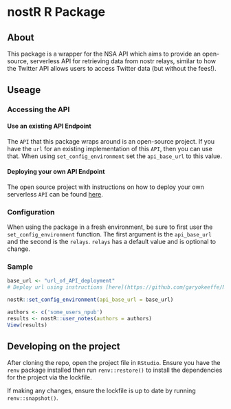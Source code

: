 # nostR R Package

## About

This package is a wrapper for the NSA API which aims to provide an open-source, serverless API for retrieving data from nostr relays, similar to how the Twitter API allows users to access Twitter data (but without the fees!).

## Useage

### Accessing the API

#### Use an existing API Endpoint

The `API` that this package wraps around is an open-source project. If you have the `url` for an existing implementation of this `API`, then you can use that. When using `set_config_environment` set the `api_base_url` to this value.

#### Deploying your own API Endpoint

The open source project with instructions on how to deploy your own serverless `API` can be found [here](https://github.com/garyokeeffe/NSA).

### Configuration

When using the package in a fresh environment, be sure to first user the `set_config_environment` function. The first argument is the `api_base_url` and the second is the `relays`. `relays` has a default value and is optional to change. 

### Sample

```R
base_url <- "url_of_API_deployment"
# Deploy url using instructions [here](https://github.com/garyokeeffe/NSA).

nostR::set_config_environment(api_base_url = base_url)

authors <- c('some_users_npub')
results <- nostR::user_notes(authors = authors)
View(results)
```

## Developing on the project

After cloning the repo, open the project file in `RStudio`. Ensure you have the `renv` package installed then run `renv::restore()` to install the dependencies for the project via the lockfile.

If making any changes, ensure the lockfile is up to date by running `renv::snapshot()`.
